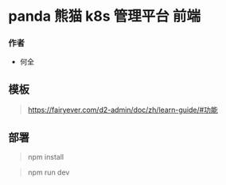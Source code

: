 # panda 熊猫 k8s 管理平台 前端

### 作者

- 何全
## 模板

>https://fairyever.com/d2-admin/doc/zh/learn-guide/#功能

## 部署

> npm install

> npm run dev

